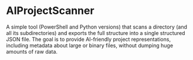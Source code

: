 # AIProjectScanner
A simple tool (PowerShell and Python versions) that scans a directory (and all its subdirectories) and exports the full structure into a single structured JSON file. The goal is to provide AI-friendly project representations, including metadata about large or binary files, without dumping huge amounts of raw data.
